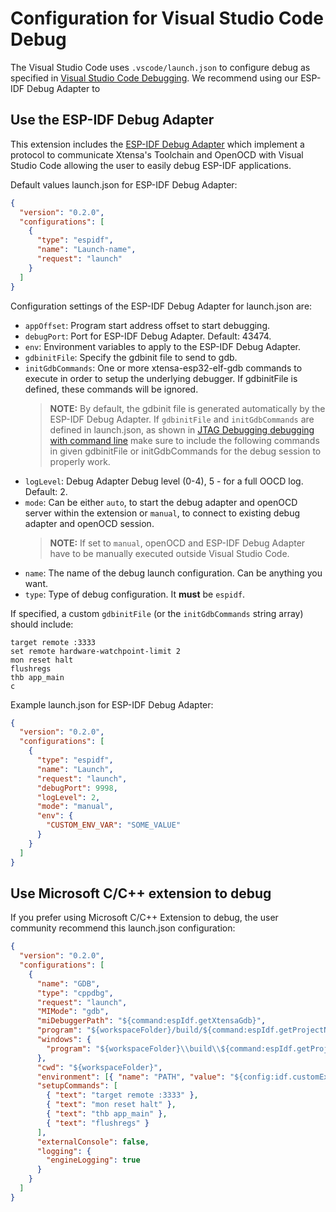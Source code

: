 # Configuration for Visual Studio Code Debug

The Visual Studio Code uses `.vscode/launch.json` to configure debug as specified in [Visual Studio Code Debugging](https://code.visualstudio.com/docs/editor/debugging#_launch-configurations). We recommend using our ESP-IDF Debug Adapter to

## Use the ESP-IDF Debug Adapter

This extension includes the [ESP-IDF Debug Adapter](https://github.com/espressif/esp-debug-adapter) which implement a protocol to communicate Xtensa's Toolchain and OpenOCD with Visual Studio Code allowing the user to easily debug ESP-IDF applications.

Default values launch.json for ESP-IDF Debug Adapter:

```JSON
{
  "version": "0.2.0",
  "configurations": [
    {
      "type": "espidf",
      "name": "Launch-name",
      "request": "launch"
    }
  ]
}
```

Configuration settings of the ESP-IDF Debug Adapter for launch.json are:

- `appOffset`: Program start address offset to start debugging.
- `debugPort`: Port for ESP-IDF Debug Adapter. Default: 43474.
- `env`: Environment variables to apply to the ESP-IDF Debug Adapter.
- `gdbinitFile`: Specify the gdbinit file to send to gdb.
- `initGdbCommands`: One or more xtensa-esp32-elf-gdb commands to execute in order to setup the underlying debugger. If gdbinitFile is defined, these commands will be ignored.
  > **NOTE:** By default, the gdbinit file is generated automatically by the ESP-IDF Debug Adapter. If `gdbinitFile` and `initGdbCommands` are defined in launch.json, as shown in [JTAG Debugging debugging with command line](https://docs.espressif.com/projects/esp-idf/en/latest/esp32/api-guides/jtag-debugging/using-debugger.html#command-line) make sure to include the following commands in given gdbinitFile or initGdbCommands for the debug session to properly work.
- `logLevel`: Debug Adapter Debug level (0-4), 5 - for a full OOCD log. Default: 2.
- `mode`: Can be either `auto`, to start the debug adapter and openOCD server within the extension or `manual`, to connect to existing debug adapter and openOCD session.
  > **NOTE:** If set to `manual`, openOCD and ESP-IDF Debug Adapter have to be manually executed outside Visual Studio Code.
- `name`: The name of the debug launch configuration. Can be anything you want.
- `type`: Type of debug configuration. It **must** be `espidf`.

If specified, a custom `gdbinitFile` (or the `initGdbCommands` string array) should include:

```
target remote :3333
set remote hardware-watchpoint-limit 2
mon reset halt
flushregs
thb app_main
c
```

Example launch.json for ESP-IDF Debug Adapter:

```JSON
{
  "version": "0.2.0",
  "configurations": [
    {
      "type": "espidf",
      "name": "Launch",
      "request": "launch",
      "debugPort": 9998,
      "logLevel": 2,
      "mode": "manual",
      "env": {
        "CUSTOM_ENV_VAR": "SOME_VALUE"
      }
    }
  ]
}
```

## Use Microsoft C/C++ extension to debug

If you prefer using Microsoft C/C++ Extension to debug, the user community recommend this launch.json configuration:

```JSON
{
  "version": "0.2.0",
  "configurations": [
    {
      "name": "GDB",
      "type": "cppdbg",
      "request": "launch",
      "MIMode": "gdb",
      "miDebuggerPath": "${command:espIdf.getXtensaGdb}",
      "program": "${workspaceFolder}/build/${command:espIdf.getProjectName}.elf",
      "windows": {
        "program": "${workspaceFolder}\\build\\${command:espIdf.getProjectName}.elf"
      },
      "cwd": "${workspaceFolder}",
      "environment": [{ "name": "PATH", "value": "${config:idf.customExtraPaths}" }],
      "setupCommands": [
        { "text": "target remote :3333" },
        { "text": "mon reset halt" },
        { "text": "thb app_main" },
        { "text": "flushregs" }
      ],
      "externalConsole": false,
      "logging": {
        "engineLogging": true
      }
    }
  ]
}
```
